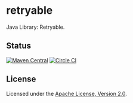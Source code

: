 retryable
=========

Java Library: Retryable.

Status
------

[![Maven Central](https://maven-badges.herokuapp.com/maven-central/net.rakugakibox.retryable/retryable/badge.svg)](https://maven-badges.herokuapp.com/maven-central/net.rakugakibox.retryable/retryable)
[![Circle CI](https://circleci.com/gh/akihyro/retryable.svg?style=shield)](https://circleci.com/gh/akihyro/retryable)

License
-------

Licensed under the [Apache License, Version 2.0](http://www.apache.org/licenses/LICENSE-2.0).
